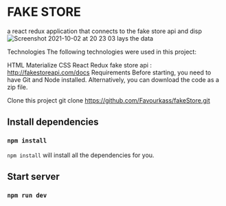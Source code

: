 # FAKE STORE
a react redux application that connects to the fake store api and disp![Screenshot 2021-10-02 at 20 23 03](https://user-images.githubusercontent.com/81357407/135730495-de1e0365-7d33-450e-90cd-3f8487947591.png)
lays the data



Technologies
The following technologies were used in this project:

HTML
Materialize CSS
React
Redux
fake store api : http://fakestoreapi.com/docs
Requirements
Before starting, you need to have Git and Node installed. Alternatively, you can download the code as a zip file.

Clone this project
git clone https://github.com/Favourkass/fakeStore.git
## Install dependencies
### `npm install`
`npm install` will install all the dependencies for you.
## Start server
### `npm run dev`
